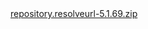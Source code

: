 <html>
    <body>
        <a href="script.module.resolveurl-5.1.69.zip">repository.resolveurl-5.1.69.zip</a>
    </body>
</html>
    
